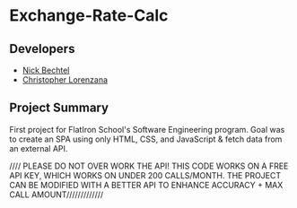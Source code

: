 # Exchange-Rate-Calc

## Developers
- [Nick Bechtel](https://www.linkedin.com/in/nicholasbechtel/)
- [Christopher Lorenzana](https://www.linkedin.com/in/cristofer-lorenzana/)

## Project Summary

First project for FlatIron School's Software Engineering program. Goal was to create an SPA using only HTML, CSS, and JavaScript & fetch data from an external API.


//// PLEASE DO NOT OVER WORK THE API! THIS CODE WORKS ON A FREE API KEY, WHICH WORKS ON UNDER 200 CALLS/MONTH. THE PROJECT CAN BE MODIFIED WITH A BETTER API TO ENHANCE ACCURACY + MAX CALL AMOUNT/////////////
